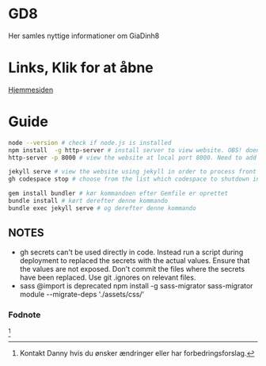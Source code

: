 # GD8
Her samles nyttige informationer om GiaDinh8  

# Links, Klik for at åbne
[Hjemmesiden](https://eo-le.github.io/GD8/)

# Guide
```bash
node --version # check if node.js is installed
npm install  -g http-server # install server to view website. OBS! doens't work with jekyll website
http-server -p 8000 # view the website at local port 8000. Need to add port 8000 in PORTS next to TERMINAL. OBS! doens't work with jekyll website

jekyll serve # view the website using jekyll in order to process front matters, _layouts and so on
gh codespace stop # choose from the list which codespace to shutdown in stead of do it from github.com

gem install bundler # kør kommandoen efter Gemfile er oprettet
bundle install # kørt derefter denne kommando
bundle exec jekyll serve # og derefter denne kommando

```  
  
## NOTES
* gh secrets can't be used directly in code. 
  Instead run a script during deployment to replaced the secrets with the actual values. 
  Ensure that the values are not exposed. 
  Don't commit the files where the secrets have been replaced.
  Use git .ignores on relevant files.
* sass @import is deprecated
  npm install -g sass-migrator
  sass-migrator module --migrate-deps './assets/css/'

### Fodnote
[^1]


[^1]: Kontakt Danny hvis du ønsker ændringer eller har forbedringsforslag.
